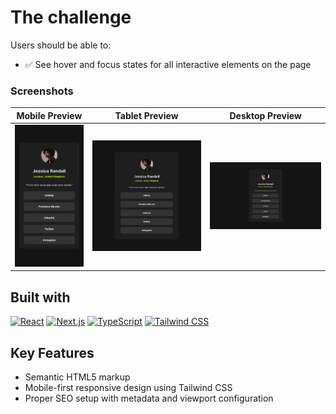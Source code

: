 # The challenge

Users should be able to:

- ✅ See hover and focus states for all interactive elements on the page

### Screenshots

| Mobile Preview                    | Tablet Preview                    | Desktop Preview                    |
| --------------------------------- | --------------------------------- | ---------------------------------- |
| ![](./.github/mobile-preview.png) | ![](./.github/tablet-preview.png) | ![](./.github/desktop-preview.png) |

## Built with

[![React](https://img.shields.io/badge/React-20232A?style=for-the-badge&logo=react&logoColor=61DAFB)](https://reactjs.org/)
[![Next.js](https://img.shields.io/badge/Next.js-000000?style=for-the-badge&logo=next.js&logoColor=white)](https://nextjs.org/)
[![TypeScript](https://img.shields.io/badge/TypeScript-007ACC?style=for-the-badge&logo=typescript&logoColor=white)](https://www.typescriptlang.org/)
[![Tailwind CSS](https://img.shields.io/badge/Tailwind_CSS-38B2AC?style=for-the-badge&logo=tailwind-css&logoColor=white)](https://tailwindcss.com/)

## Key Features

- Semantic HTML5 markup
- Mobile-first responsive design using Tailwind CSS
- Proper SEO setup with metadata and viewport configuration
